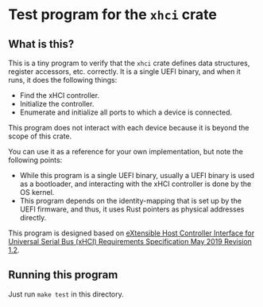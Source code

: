 # Test program for the `xhci` crate

## What is this?

This is a tiny program to verify that the `xhci` crate defines data structures, register accessors, etc. correctly. It is a single UEFI binary, and when it runs, it does the following things:

- Find the xHCI controller.
- Initialize the controller.
- Enumerate and initialize all ports to which a device is connected.

This program does not interact with each device because it is beyond the scope of this crate.

You can use it as a reference for your own implementation, but note the following points:

- While this program is a single UEFI binary, usually a UEFI binary is used as a bootloader, and interacting with the xHCI controller is done by the OS kernel.
- This program depends on the identity-mapping that is set up by the UEFI firmware, and thus, it uses Rust pointers as physical addresses directly.

This program is designed based on [eXtensible Host Controller Interface for Universal Serial Bus (xHCI) Requirements Specification May 2019 Revision 1.2](https://www.intel.com/content/dam/www/public/us/en/documents/technical-specifications/extensible-host-controler-interface-usb-xhci.pdf).

## Running this program

Just run `make test` in this directory.
